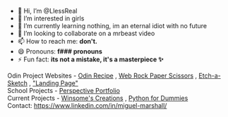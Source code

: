 - 👋 Hi, I’m @LlessReal
- 👀 I’m interested in girls
- 🌱 I’m currently learning nothing, im an eternal idiot with no future
- 💞️ I’m looking to collaborate on a mrbeast video
- 📫 How to reach me: **don't.**
- 😄 Pronouns: **f### pronouns**
- ⚡ Fun fact: **its not a mistake, it's a masterpiece ✨**

Odin Project Websites - [Odin Recipe](llessreal.github.io/odin-recipe/) , [Web Rock Paper Scissors](llessreal.github.io/RockPaperScissors-Game/) , [Etch-a-Sketch](llessreal.github.io/Etch-a-Sketch-thing/) , ["Landing Page"](llessreal.github.io/landing-page/)
<br> School Projects - [Perspective Portfolio](llessreal.github.io/PERS-PORTFOLIO/)
<br> Current Projects - [Winsome's Creations](llessreal.github.io/Winsome-Creations/) , [Python for Dummies](llessreal.github.io/Python-for-Dummies/)
<br> Contact: https://www.linkedin.com/in/miguel-marshall/


